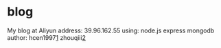 # blog
My blog at Aliyun
address: 39.96.162.55
using: node.js express mongodb
author: hcen1997[1] zhouqiii[2]

[1]:github.com/hcen1997
[2]:github.com/zhouqiii
